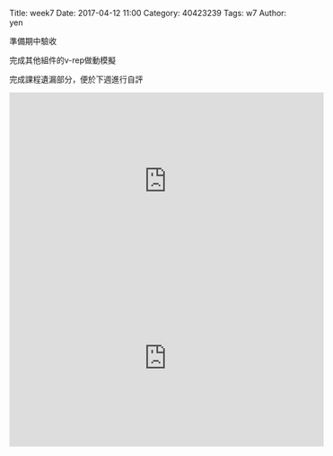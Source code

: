 Title: week7
Date: 2017-04-12 11:00
Category: 40423239
Tags: w7
Author: yen

準備期中驗收
<!-- PELICAN_END_SUMMARY -->

<p>完成其他組件的v-rep做動模擬</p>
<p>完成課程遺漏部分，便於下週進行自評</p>
<iframe width="560" height="315" src="https://www.youtube.com/embed/QrxYhKm3fJ8" frameborder="0" allowfullscreen></iframe>
<iframe width="560" height="315" src="https://www.youtube.com/embed/sSq_u2I3mqc" frameborder="0" allowfullscreen></iframe>